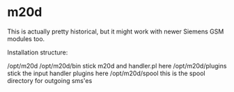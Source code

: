 
m20d
=======

This is actually pretty historical, but it might work with newer Siemens GSM
modules too.

Installation structure:
  
  /opt/m20d
  /opt/m20d/bin     stick m20d and handler.pl here
  /opt/m20d/plugins stick the input handler plugins here
  /opt/m20d/spool   this is the spool directory for outgoing sms'es

